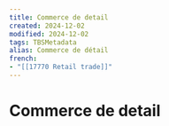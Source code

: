```yaml
---
title: Commerce de detail
created: 2024-12-02
modified: 2024-12-02
tags: TBSMetadata
alias: Commerce de détail
french:
- "[[17770 Retail trade]]"
---
```

# Commerce de detail
